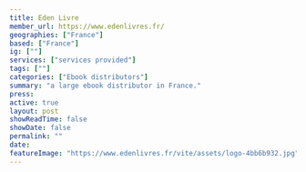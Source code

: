 ```yaml
---
title: Eden Livre
member_url: https://www.edenlivres.fr/
geographies: ["France"]
based: ["France"]
ig: [""] 
services: ["services provided"] 
tags: [""]
categories: ["Ebook distributors"]
summary: "a large ebook distributor in France."
press:
active: true
layout: post
showReadTime: false
showDate: false
permalink: ""
date: 
featureImage: "https://www.edenlivres.fr/vite/assets/logo-4bb6b932.jpg"
---
```

